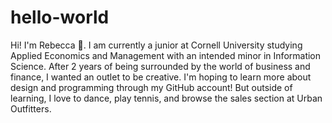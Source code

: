 # hello-world

Hi! I'm Rebecca 👋. I am currently a junior at Cornell University studying Applied Economics and Management with an intended minor in Information Science. After 2 years of being surrounded by the world of business and finance, I wanted an outlet to be creative. I'm hoping to learn more about design and programming through my GitHub account! But outside of learning, I love to dance, play tennis, and browse the sales section at Urban Outfitters. 
